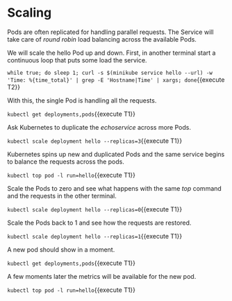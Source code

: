 # Scaling #

Pods are often replicated for handling parallel requests. The Service will take care of _round robin_ load balancing across the available Pods.

We will scale the hello Pod up and down. First, in another terminal start a continuous loop that puts some load the service.

`while true; do sleep 1; curl -s $(minikube service hello --url) -w 'Time: %{time_total}' | grep -E 'Hostname|Time' | xargs; done`{{execute T2}}

With this, the single Pod is handling all the requests.

`kubectl get deployments,pods`{{execute T1}}

Ask Kubernetes to duplicate the _echoservice_ across more Pods.

`kubectl scale deployment hello --replicas=3`{{execute T1}}

Kubernetes spins up new and duplicated Pods and the same service begins to balance the requests across the pods.

`kubectl top pod -l run=hello`{{execute T1}}

Scale the Pods to zero and see what happens with the same _top_ command and the requests in the other terminal.

`kubectl scale deployment hello --replicas=0`{{execute T1}}

Scale the Pods back to 1 and see how the requests are restored.

`kubectl scale deployment hello --replicas=1`{{execute T1}}

A new pod should show in a moment.

`kubectl get deployments,pods`{{execute T1}}

A few moments later the metrics will be available for the new pod.

`kubectl top pod -l run=hello`{{execute T1}}
